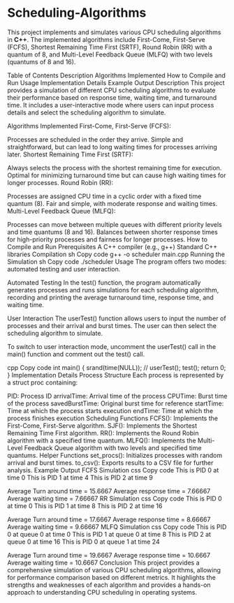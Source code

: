 # Scheduling-Algorithms
This project implements and simulates various CPU scheduling algorithms in **C++**. The implemented algorithms include First-Come, First-Serve (FCFS), Shortest Remaining Time First (SRTF), Round Robin (RR) with a quantum of 8, and Multi-Level Feedback Queue (MLFQ) with two levels (quantums of 8 and 16).

Table of Contents
Description
Algorithms Implemented
How to Compile and Run
Usage
Implementation Details
Example Output
Description
This project provides a simulation of different CPU scheduling algorithms to evaluate their performance based on response time, waiting time, and turnaround time. It includes a user-interactive mode where users can input process details and select the scheduling algorithm to simulate.

Algorithms Implemented
First-Come, First-Serve (FCFS):

Processes are scheduled in the order they arrive.
Simple and straightforward, but can lead to long waiting times for processes arriving later.
Shortest Remaining Time First (SRTF):

Always selects the process with the shortest remaining time for execution.
Optimal for minimizing turnaround time but can cause high waiting times for longer processes.
Round Robin (RR):

Processes are assigned CPU time in a cyclic order with a fixed time quantum (8).
Fair and simple, with moderate response and waiting times.
Multi-Level Feedback Queue (MLFQ):

Processes can move between multiple queues with different priority levels and time quantums (8 and 16).
Balances between shorter response times for high-priority processes and fairness for longer processes.
How to Compile and Run
Prerequisites
A C++ compiler (e.g., g++)
Standard C++ libraries
Compilation
sh
Copy code
g++ -o scheduler main.cpp
Running the Simulation
sh
Copy code
./scheduler
Usage
The program offers two modes: automated testing and user interaction.

Automated Testing
In the test() function, the program automatically generates processes and runs simulations for each scheduling algorithm, recording and printing the average turnaround time, response time, and waiting time.

User Interaction
The userTest() function allows users to input the number of processes and their arrival and burst times. The user can then select the scheduling algorithm to simulate.

To switch to user interaction mode, uncomment the userTest() call in the main() function and comment out the test() call.

cpp
Copy code
int main() {
    srand(time(NULL));
    // userTest();
    test();
    return 0;
}
Implementation Details
Process Structure
Each process is represented by a struct proc containing:

PID: Process ID
arrivalTime: Arrival time of the process
CPUTime: Burst time of the process
savedBurstTime: Original burst time for reference
startTime: Time at which the process starts execution
endTime: Time at which the process finishes execution
Scheduling Functions
FCFS(): Implements the First-Come, First-Serve algorithm.
SJF(): Implements the Shortest Remaining Time First algorithm.
RR(): Implements the Round Robin algorithm with a specified time quantum.
MLFQ(): Implements the Multi-Level Feedback Queue algorithm with two levels and specified time quantums.
Helper Functions
set_procs(): Initializes processes with random arrival and burst times.
to_csv(): Exports results to a CSV file for further analysis.
Example Output
FCFS Simulation
css
Copy code
This is PID 0 at time 0
This is PID 1 at time 4
This is PID 2 at time 9

Average Turn around time = 15.6667
Average response time = 7.66667
Average waiting time = 7.66667
RR Simulation
css
Copy code
This is PID 0 at time 0
This is PID 1 at time 8
This is PID 2 at time 16

Average Turn around time = 17.6667
Average response time = 8.66667
Average waiting time = 9.66667
MLFQ Simulation
css
Copy code
This is PID 0 at queue 0 at time 0
This is PID 1 at queue 0 at time 8
This is PID 2 at queue 0 at time 16
This is PID 0 at queue 1 at time 24

Average Turn around time = 19.6667
Average response time = 10.6667
Average waiting time = 10.6667
Conclusion
This project provides a comprehensive simulation of various CPU scheduling algorithms, allowing for performance comparison based on different metrics. It highlights the strengths and weaknesses of each algorithm and provides a hands-on approach to understanding CPU scheduling in operating systems.
